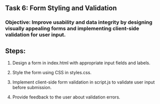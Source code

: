 ## Task 6: Form Styling and Validation

### Objective: Improve usability and data integrity by designing visually appealing forms and implementing client-side validation for user input.

## Steps:

1. Design a form in index.html with appropriate input fields and labels.

2. Style the form using CSS in styles.css.

3. Implement client-side form validation in script.js to validate user input before submission.

4. Provide feedback to the user about validation errors.
